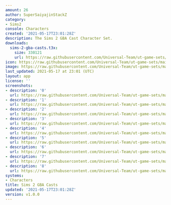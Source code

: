 ```yaml
---
amount: 26
author: SuperSaiyajinStackZ
category:
- Sims2
console: Characters
created: '2021-05-17T23:01:28Z'
description: The Sims 2 GBA Cast Character Set.
downloads:
  sims-2-gba-casts.t3x:
    size: 330121
    url: https://raw.githubusercontent.com/Universal-Team/ut-game-sets/main/sets/characters/sims-2-gba-casts/sims-2-gba-casts.t3x
icon: https://raw.githubusercontent.com/Universal-Team/ut-game-sets/main/sets/characters/sims-2-gba-casts/icon.png
image: https://raw.githubusercontent.com/Universal-Team/ut-game-sets/main/sets/characters/sims-2-gba-casts/icon.png
last_updated: 2021-05-17 at 23:01 (UTC)
layout: app
license: ''
screenshots:
- description: '0'
  url: https://raw.githubusercontent.com/Universal-Team/ut-game-sets/main/sets/characters/sims-2-gba-casts/screenshots/0.png
- description: '1'
  url: https://raw.githubusercontent.com/Universal-Team/ut-game-sets/main/sets/characters/sims-2-gba-casts/screenshots/1.png
- description: '2'
  url: https://raw.githubusercontent.com/Universal-Team/ut-game-sets/main/sets/characters/sims-2-gba-casts/screenshots/2.png
- description: '3'
  url: https://raw.githubusercontent.com/Universal-Team/ut-game-sets/main/sets/characters/sims-2-gba-casts/screenshots/3.png
- description: '4'
  url: https://raw.githubusercontent.com/Universal-Team/ut-game-sets/main/sets/characters/sims-2-gba-casts/screenshots/4.png
- description: '5'
  url: https://raw.githubusercontent.com/Universal-Team/ut-game-sets/main/sets/characters/sims-2-gba-casts/screenshots/5.png
- description: '6'
  url: https://raw.githubusercontent.com/Universal-Team/ut-game-sets/main/sets/characters/sims-2-gba-casts/screenshots/6.png
- description: '7'
  url: https://raw.githubusercontent.com/Universal-Team/ut-game-sets/main/sets/characters/sims-2-gba-casts/screenshots/7.png
- description: '8'
  url: https://raw.githubusercontent.com/Universal-Team/ut-game-sets/main/sets/characters/sims-2-gba-casts/screenshots/8.png
systems:
- Characters
title: Sims 2 GBA Casts
updated: '2021-05-17T23:01:28Z'
version: v1.0.0
---
```

